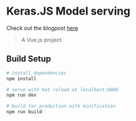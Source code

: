 # Keras.JS Model serving

Check out the blogpost [here](https://medium.com/p/35648f9dc5fb)

> A Vue.js project

## Build Setup

``` bash
# install dependencies
npm install

# serve with hot reload at localhost:8080
npm run dev

# build for production with minification
npm run build
```
